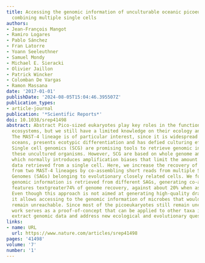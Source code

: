 ```yaml
---
title: Accessing the genomic information of unculturable oceanic picoeukaryotes by
  combining multiple single cells
authors:
- Jean-François Mangot
- Ramiro Logares
- Pablo Sánchez
- Fran Latorre
- Yoann Seeleuthner
- Samuel Mondy
- Michael E. Sieracki
- Olivier Jaillon
- Patrick Wincker
- Colomban De Vargas
- Ramon Massana
date: '2017-01-01'
publishDate: '2024-08-05T15:04:46.395507Z'
publication_types:
- article-journal
publication: '*Scientific Reports*'
doi: 10.1038/srep41498
abstract: Abstract Pico-sized eukaryotes play key roles in the functioning of marine
  ecosystems, but we still have a limited knowledge on their ecology and evolution.
  The MAST-4 lineage is of particular interest, since it is widespread in surface
  oceans, presents ecotypic differentiation and has defied culturing efforts so far.
  Single cell genomics (SCG) are promising tools to retrieve genomic information from
  these uncultured organisms. However, SCG are based on whole genome amplification,
  which normally introduces amplification biases that limit the amount of genomic
  data retrieved from a single cell. Here, we increase the recovery of genomic information
  from two MAST-4 lineages by co-assembling short reads from multiple Single Amplified
  Genomes (SAGs) belonging to evolutionary closely related cells. We found that complementary
  genomic information is retrieved from different SAGs, generating co-assembly that
  features textgreater74% of genome recovery, against about 20% when assembled individually.
  Even though this approach is not aimed at generating high-quality draft genomes,
  it allows accessing to the genomic information of microbes that would otherwise
  remain unreachable. Since most of the picoeukaryotes still remain uncultured, our
  work serves as a proof-of-concept that can be applied to other taxa in order to
  extract genomic data and address new ecological and evolutionary questions.
links:
- name: URL
  url: https://www.nature.com/articles/srep41498
pages: '41498'
volume: '7'
number: '1'
---
```

